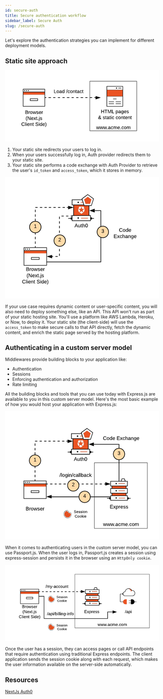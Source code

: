 ```yaml
---
id: secure-auth
title: Secure authentication workflow
sidebar_label: Secure Auth
slug: /secure-auth
---
```


Let's explore the authentication strategies you can implement for different deployment models.

## Static site approach

![img](../static/img/docs/static-workflow.png)

1. Your static site redirects your users to log in.
2. When your users successfully log in, Auth provider redirects them to your static site.
3. Your static site performs a code exchange with Auth Provider to retrieve the user's `id_token` and `access_token`, which it stores in memory.

![img](../static/img/docs/static-workflow-auth.png)

If your use case requires dynamic content or user-specific content, you will also need to deploy something else, like an API. This API won't run as part of your static hosting site. You'll use a platform like AWS Lambda, Heroku, or Now, to deploy it. Your static site (the client-side) will use the `access_token` to make secure calls to that API directly, fetch the dynamic content, and enrich the static page served by the hosting platform.

## Authenticating in a custom server model

Middlewares provide building blocks to your application like:

- Authentication
- Sessions
- Enforcing authentication and authorization
- Rate limiting

All the building blocks and tools that you can use today with Express.js are available to you in this custom server model. Here's the most basic example of how you would host your application with Express.js:

![img](../static/img/docs/custom-server-authentication.png)

When it comes to authenticating users in the custom server model, you can use Passport.js. When the user logs in, Passport.js creates a session using express-session and persists it in the browser using an `HttpOnly cookie`.

![img](../static/img/docs/custom-server-api-calls.png)

Once the user has a session, they can access pages or call API endpoints that require authentication using traditional Express endpoints. The client application sends the session cookie along with each request, which makes the user information available on the server-side automatically.

## Resources

[NextJs Auth0](https://auth0.com/blog/ultimate-guide-nextjs-authentication-auth0)
